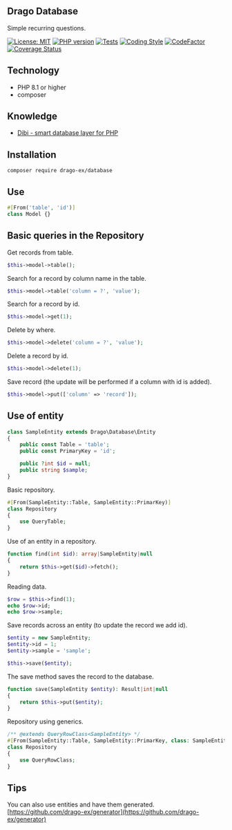 ## Drago Database
Simple recurring questions.

[![License: MIT](https://img.shields.io/badge/License-MIT-yellow.svg)](https://raw.githubusercontent.com/drago-ex/database/master/license.md)
[![PHP version](https://badge.fury.io/ph/drago-ex%2Fdatabase.svg)](https://badge.fury.io/ph/drago-ex%2Fdatabase)
[![Tests](https://github.com/drago-ex/database/actions/workflows/tests.yml/badge.svg)](https://github.com/drago-ex/database/actions/workflows/tests.yml)
[![Coding Style](https://github.com/drago-ex/database/actions/workflows/coding-style.yml/badge.svg)](https://github.com/drago-ex/database/actions/workflows/coding-style.yml)
[![CodeFactor](https://www.codefactor.io/repository/github/drago-ex/database/badge)](https://www.codefactor.io/repository/github/drago-ex/database)
[![Coverage Status](https://coveralls.io/repos/github/drago-ex/database/badge.svg?branch=master)](https://coveralls.io/github/drago-ex/database?branch=master)

## Technology
- PHP 8.1 or higher
- composer

## Knowledge
- [Dibi - smart database layer for PHP](https://github.com/dg/dibi)

## Installation
```
composer require drago-ex/database
```

## Use
```php
#[From('table', 'id')]
class Model {}
```

## Basic queries in the Repository

Get records from table.
```php
$this->model->table();
```

Search for a record by column name in the table.
```php
$this->model->table('column = ?', 'value');
```

Search for a record by id.
```php
$this->model->get(1);
```

Delete by where.
```php
$this->model->delete('column = ?', 'value');
```

Delete a record by id.
```php
$this->model->delete(1);
```

Save record (the update will be performed if a column with id is added).
```php
$this->model->put(['column' => 'record']);
```

## Use of entity
```php
class SampleEntity extends Drago\Database\Entity
{
	public const Table = 'table';
	public const PrimaryKey = 'id';

	public ?int $id = null;
	public string $sample;
}
```

Basic repository.
```php
#[From(SampleEntity::Table, SampleEntity::PrimarKey)]
class Repository
{
	use QueryTable;
}
```

Use of an entity in a repository.
```php
function find(int $id): array|SampleEntity|null
{
	return $this->get($id)->fetch();
}
```

Reading data.
```php
$row = $this->find(1);
echo $row->id;
echo $row->sample;
```

Save records across an entity (to update the record we add id).
```php
$entity = new SampleEntity;
$entity->id = 1;
$entity->sample = 'sample';

$this->save($entity);
```

The save method saves the record to the database.
```php
function save(SampleEntity $entity): Result|int|null
{
	return $this->put($entity);
}
```

Repository using generics.
```php
/** @extends QueryRowClass<SampleEntity> */
#[From(SampleEntity::Table, SampleEntity::PrimarKey, class: SampleEntity::class)]
class Repository
{
	use QueryRowClass;
}
```

## Tips
You can also use entities and have them generated. [https://github.com/drago-ex/generator](https://github.com/drago-ex/generator)
